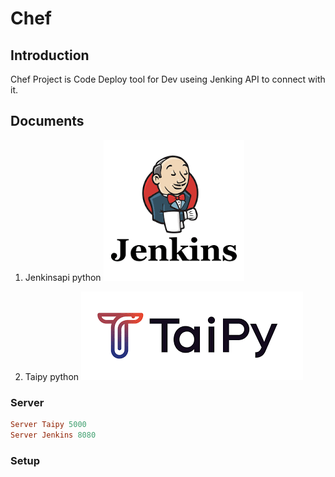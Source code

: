 # Chef

## Introduction

Chef Project is Code Deploy tool for Dev useing Jenking API to connect with it.

## Documents

1. Jenkinsapi python
![alt text](imgs/Jenkins.png)

2. Taipy python
![alt text](imgs/Taipy.png)


### Server
```ruby
Server Taipy 5000
Server Jenkins 8080


```


### Setup
